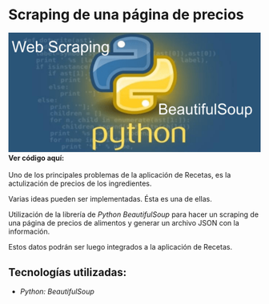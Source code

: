 # Scraping de una página de precios

<img class="img-art" src="../../../assets/img/proyectos/scraping.png" alt="Logo Python BeautifulSoup">

<div class="link-gh">
    <strong>Ver código aquí:</strong>
    <a href="https://github.com/dchaconoca/web-scraping-precios" target="_blank" title="Ir a proyecto en GitHub"><i class="fab fa-github-square"></i><a>
</div>
<br>
Uno de los principales problemas de la aplicación de Recetas, es la actulización de precios de los ingredientes.


Varias ideas pueden ser implementadas. Ésta es una de ellas.

Utilización de la librería de *Python* *BeautifulSoup* para hacer un scraping de una página de precios de alimentos y generar un archivo JSON con la información.

Estos datos podrán ser luego integrados a la aplicación de Recetas.

## Tecnologías utilizadas:

- *Python: BeautifulSoup*
  
